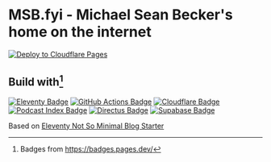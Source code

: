# MSB.fyi - Michael Sean Becker's home on the internet

[![Deploy to Cloudflare Pages](https://github.com/msbfyi/msb-blog/actions/workflows/publish.yml/badge.svg)](https://github.com/msbfyi/msb-blog/actions/workflows/publish.yml)

## Build with[^1]
[![Eleventy Badge](https://img.shields.io/badge/Eleventy-222?logo=eleventy&logoColor=fff&style=flat)](http://11ty.dev)
[![GitHub Actions Badge](https://img.shields.io/badge/GitHub%20Actions-2088FF?logo=githubactions&logoColor=fff&style=flat)](https://github.com/features/actions)
[![Cloudflare Badge](https://img.shields.io/badge/Cloudflare-F38020?logo=cloudflare&logoColor=fff&style=flat)](https://cloudflare.com)
[![Podcast Index Badge](https://img.shields.io/badge/Podcast%20Index-F90000?logo=podcastindex&logoColor=fff&style=flat)](https://podcastindex.org)
[![Directus Badge](https://img.shields.io/badge/Directus-263238?logo=directus&logoColor=fff&style=flat)](http://directus.io)
[![Supabase Badge](https://img.shields.io/badge/Supabase-3FCF8E?logo=supabase&logoColor=fff&style=flat)](https://supabase.com)

Based on [Eleventy Not So Minimal Blog Starter](https://github.com/mangamaui/eleventy-not-so-minimal-blog-starter)


[^1]: Badges from https://badges.pages.dev/